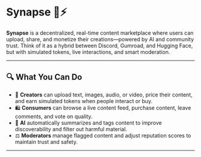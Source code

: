 # Synapse 🧠⚡

**Synapse** is a decentralized, real-time content marketplace where users can upload, share, and monetize their creations—powered by AI and community trust. Think of it as a hybrid between Discord, Gumroad, and Hugging Face, but with simulated tokens, live interactions, and smart moderation.

---

## 🔍 What You Can Do

- 🎨 **Creators** can upload text, images, audio, or video, price their content, and earn simulated tokens when people interact or buy.
- 🛍️ **Consumers** can browse a live content feed, purchase content, leave comments, and vote on quality.
- 🔎 **AI** automatically summarizes and tags content to improve discoverability and filter out harmful material.
- ⚖️ **Moderators** manage flagged content and adjust reputation scores to maintain trust and safety.



---
